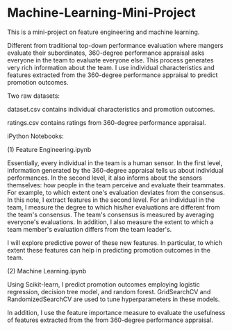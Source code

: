 # Machine-Learning-Mini-Project

This is a mini-project on feature engineering and machine learning.

Different from traditional top-down performance evaluation where mangers evaluate their subordinates, 360-degree performance appraisal asks everyone in the team to evaluate everyone else. This process generates very rich information about the team. I use individual characteristics and features extracted from the 360-degree performance appraisal to predict promotion outcomes.

Two raw datasets:

dataset.csv contains individual characteristics and promotion outcomes.

ratings.csv contains ratings from 360-degree performance appraisal.

iPython Notebooks:

(1) Feature Engineering.ipynb

Essentially, every individual in the team is a human sensor. In the first level, information generated by the 360-degree appraisal tells us about individual performances. In the second level, it also informs about the sensors themselves: how people in the team perceive and evaluate their teammates. For example, to which extent one's evaluation deviates from the consensus.
In this note, I extract features in the second level. For an individual in the team, I measure the degree to which his/her evaluations are different from the team's consensus. The team's consensus is measured by averaging everyone's evaluations. In addition, I also measure the extent to which a team member's evaluation differs from the team leader's.

I will explore predictive power of these new features. In particular, to which extent these features can help in predicting promotion outcomes in the team.

(2) Machine Learning.ipynb

Using Scikit-learn, I predict promotion outcomes employing logistic regression, decision tree model, and random forest. GridSearchCV and RandomizedSearchCV are used to tune hyperparameters in these models. 

In addition, I use the feature importance measure to evaluate the usefulness of features extracted from the from 360-degree performance appraisal.
